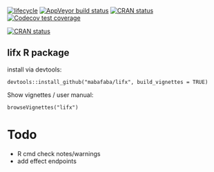  <!-- badges: start -->
[![lifecycle](https://img.shields.io/badge/lifecycle-experimental-orange.svg)](https://www.tidyverse.org/lifecycle/#experimental)
[![AppVeyor build status](https://ci.appveyor.com/api/projects/status/github/mabafaba/lifx?branch=master&svg=true)](https://ci.appveyor.com/project/mabafaba/lifx)
[![CRAN status](https://www.r-pkg.org/badges/version/lifx)](https://CRAN.R-project.org/package=lifx)
[![Codecov test coverage](https://codecov.io/gh/mabafaba/lifx/branch/master/graph/badge.svg)](https://codecov.io/gh/mabafaba/lifx?branch=master)

  <!-- badges: end -->

[![CRAN status](https://www.r-pkg.org/badges/version/lifx)](https://cran.r-project.org/package=lifx)

## lifx R package 

install via devtools:
```{r}
devtools::install_github("mabafaba/lifx", build_vignettes = TRUE)
```

Show vignettes / user manual:

```{r}
browseVignettes("lifx")
```

# Todo

- R cmd check notes/warnings
- add effect endpoints

